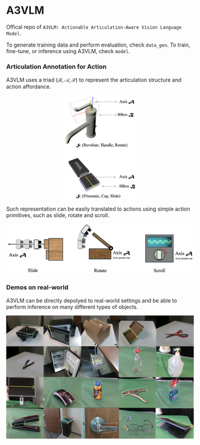 # A3VLM

Offical repo of `A3VLM: Actionable Articulation-Aware
Vision Language Model`.

To generate training data and perform evaluation, check `data_gen`. To train, fine-tune, or inference using A3VLM, check `model`.

### Articulation Annotation for Action

A3VLM uses a triad $(\mathcal{B}, \mathcal{A}, \mathcal{S})$ to represent the articulation structure and action affordance.

<p align="center">
<img src="media/A3_illustration.png" width="200">
</p>

Such representation can be easily translated to actions using simple action primitives, such as slide, rotate and scroll.

![Real Experiment](media/Act_Primitive.png)

### Demos on real-world

A3VLM can be directly depolyed to real-world settings and be able to perform inference on many different types of objects.

![Real Experiment](media/Real_Experiment.png)